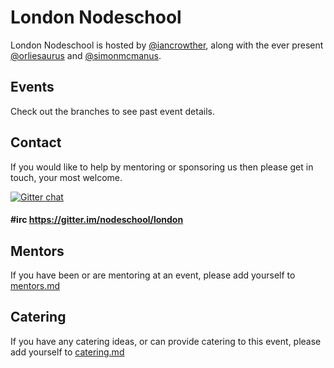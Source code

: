 # London Nodeschool

London Nodeschool is hosted by [@iancrowther](http://twitter.com/iancrowther), along with the ever present [@orliesaurus](http://twitter.com/orliesaurus) and [@simonmcmanus](http://twitter.com/simonmcmanus).

## Events

Check out the branches to see past event details.

## Contact

If you would like to help by mentoring or sponsoring us then please get in touch, your most welcome.

[![Gitter chat](https://badges.gitter.im/nodeschool/london.png)](https://gitter.im/nodeschool/london)

#### #irc https://gitter.im/nodeschool/london

## Mentors
If you have been or are mentoring at an event, please add yourself to [mentors.md]()

## Catering
If you have any catering ideas, or can provide catering to this event, please add yourself to [catering.md]()
